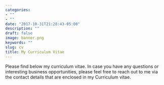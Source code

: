 ```yaml
---
categories:
- ""
- ""
date: "2017-10-31T21:28:43-05:00"
description: ""
draft: false
image: banner.png
keywords: ""
slug: cv
title: My Curriculum Vitae
---
```


Please find below my curriculum vitae. In case you have any questions or interesting business opportunities, please feel free to reach out to me via the contact details that are enclosed in my Curriculum vitae. 
